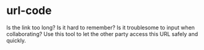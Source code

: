 # url-code
Is the link too long? Is it hard to remember? Is it troublesome to input when collaborating? Use this tool to let the other party access this URL safely and quickly.
